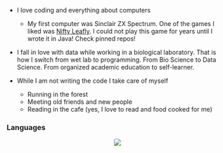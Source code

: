 - I love coding and everything about computers
	- My first computer was Sinclair ZX Spectrum. One of the games I liked was [Nifty Leafly](https://www.google.com/url?sa=t&rct=j&q=&esrc=s&source=web&cd=&cad=rja&uact=8&ved=2ahUKEwi0t777qcH6AhX5wAIHHRoxC70QwqsBegQIChAB&url=https%3A%2F%2Fwww.youtube.com%2Fwatch%3Fv%3DFQ9niRBBSZw&usg=AOvVaw3mpsu39AyNiPd6OZK_jKum). I could not play this game for years until I wrote it in Java! Check pinned repos!

- I fall in love with data while working in a biological laboratory. That is how I switch from wet lab to programming. From Bio Science to Data Science. From organized academic education to self-learner.

- While I am not writing the code I take care of myself
	- Running in the forest
	- Meeting old friends and new people
	- Reading in the cafe (yes, I love to read and food cooked for me)  

### Languages 

<p align="center">
  <a href="https://skillicons.dev">
    <img src="https://skillicons.dev/icons?i=,gitlab,py,java,js,typescript" />
  </a>
</p>

<!--[![My stats](https://github-readme-stats.vercel.app/api?username=tankudo&show_icons=true&theme=tokyonight)](https://github.com/tankudo/github-readme-stats)
[![Top Langs](https://github-readme-stats.vercel.app/api/top-langs/?username=tankudo&layout=compact&theme=tokyonight)](https://github.com/tankudo/github-readme-stats)-->

<!--<details>
  <summary>:zap: Statistics:</summary>
   <img align="left" alt="codeSTACKr's GitHub Stats" src="hhttps://github-readme-stats.vercel.app/api/top-langs/?username=tankudo&langs_count=8&layout=compact" />
    <br />

img align="left" alt="codeSTACKr's GitHub Stats" src="https://github.com/tankudo/ZoomCamb_2022_HomeWork" /> -->


<!--
**tankudo/tankudo** is a ✨ _special_ ✨ repository because its `README.md` (this file) appears on your GitHub profile.

Here are some ideas to get you started:

- 🔭 I’m currently working on ...
- 🌱 I’m currently learning ...
- 👯 I’m looking to collaborate on ...
- 🤔 I’m looking for help with ...
- 💬 Ask me about ...
- 📫 How to reach me: ...
- 😄 Pronouns: ...
- ⚡ Fun fact: ...
👋
-->
